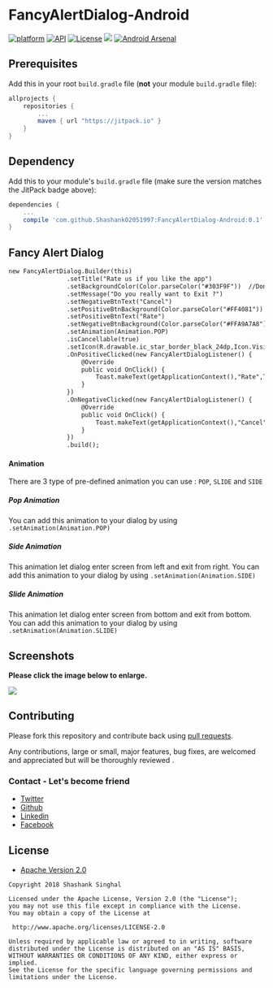 # FancyAlertDialog-Android
[![platform](https://img.shields.io/badge/platform-Android-yellow.svg)](https://www.android.com)
[![API](https://img.shields.io/badge/API-19%2B-brightgreen.svg?style=plastic)](https://android-arsenal.com/api?level=19)
[![License](https://img.shields.io/badge/license-Apache%202-4EB1BA.svg?style=flat-square)](https://www.apache.org/licenses/LICENSE-2.0.html)
[![](https://jitpack.io/v/Shashank02051997/FancyAlertDialog-Android.svg)](https://jitpack.io/#Shashank02051997/FancyAlertDialog-Android)
[![Android Arsenal]( https://img.shields.io/badge/Android%20Arsenal-FancyAlertDialog-green.svg?style=flat )]( https://android-arsenal.com/details/1/6626 )
## Prerequisites

Add this in your root `build.gradle` file (**not** your module `build.gradle` file):

```gradle
allprojects {
	repositories {
		...
		maven { url "https://jitpack.io" }
	}
}
```

## Dependency

Add this to your module's `build.gradle` file (make sure the version matches the JitPack badge above):

```gradle
dependencies {
	...
	compile 'com.github.Shashank02051997:FancyAlertDialog-Android:0.1'
}
```
<h2> Fancy Alert Dialog</h2>

```diff
new FancyAlertDialog.Builder(this)
                .setTitle("Rate us if you like the app")
                .setBackgroundColor(Color.parseColor("#303F9F"))  //Don't pass R.color.colorvalue
                .setMessage("Do you really want to Exit ?")
                .setNegativeBtnText("Cancel")
                .setPositiveBtnBackground(Color.parseColor("#FF4081"))  //Don't pass R.color.colorvalue
                .setPositiveBtnText("Rate")
                .setNegativeBtnBackground(Color.parseColor("#FFA9A7A8"))  //Don't pass R.color.colorvalue
                .setAnimation(Animation.POP)
                .isCancellable(true)
                .setIcon(R.drawable.ic_star_border_black_24dp,Icon.Visible)
                .OnPositiveClicked(new FancyAlertDialogListener() {
                    @Override
                    public void OnClick() {
                        Toast.makeText(getApplicationContext(),"Rate",Toast.LENGTH_SHORT).show();
                    }
                })
                .OnNegativeClicked(new FancyAlertDialogListener() {
                    @Override
                    public void OnClick() {
                        Toast.makeText(getApplicationContext(),"Cancel",Toast.LENGTH_SHORT).show();
                    }
                })
                .build();
```
#### Animation

There are 3 type of pre-defined animation you can use : `POP`, `SLIDE` and `SIDE`

##### Pop Animation

You can add this animation to your dialog by using `.setAnimation(Animation.POP)`

##### Side Animation

This animation let dialog enter screen from left and exit from right. You can add this animation to your dialog by using `.setAnimation(Animation.SIDE)`

##### Slide Animation

This animation let dialog enter screen from bottom and exit from bottom. You can add this animation to your dialog by using `.setAnimation(Animation.SLIDE)`

## Screenshots

**Please click the image below to enlarge.**


<img src="https://github.com/Shashank02051997/FancyAlertDialog-Android/blob/master/fancydialogimg.png">


## Contributing

Please fork this repository and contribute back using
[pull requests](https://github.com/Shashank02051997/FancyAlertDialog-Android/pulls).

Any contributions, large or small, major features, bug fixes, are welcomed and appreciated
but will be thoroughly reviewed .

### Contact - Let's become friend
- [Twitter](https://twitter.com/shashank020597)
- [Github](https://github.com/Shashank02051997)
- [Linkedin](https://www.linkedin.com/in/shashank-singhal-a87729b5/)
- [Facebook](https://www.facebook.com/shashanksinghal02)

## License

* [Apache Version 2.0](http://www.apache.org/licenses/LICENSE-2.0.html)

```
Copyright 2018 Shashank Singhal

Licensed under the Apache License, Version 2.0 (the "License");
you may not use this file except in compliance with the License.
You may obtain a copy of the License at

 http://www.apache.org/licenses/LICENSE-2.0

Unless required by applicable law or agreed to in writing, software
distributed under the License is distributed on an "AS IS" BASIS,
WITHOUT WARRANTIES OR CONDITIONS OF ANY KIND, either express or implied.
See the License for the specific language governing permissions and
limitations under the License.
